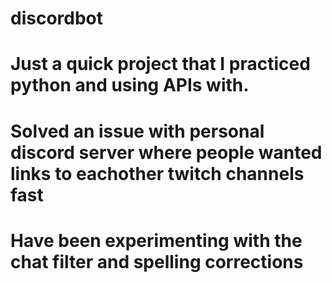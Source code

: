 # discordbot
# Just a quick project that I practiced python and using APIs with.
# Solved an issue with personal discord server where people wanted links to eachother twitch channels fast
# Have been experimenting with the chat filter and spelling corrections
